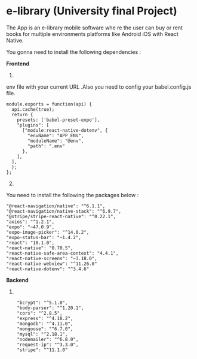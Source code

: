 # e-library (University final Project)

The App is an e-library mobile software whe re the user can buy or rent
books for multiple environments platforms like Android iOS with
React Native.

You gonna need to install the following dependencies : 

**Frontend**

1)

env file with your current URL .Also you need to config your babel.config.js file.

```
module.exports = function(api) {
  api.cache(true);
  return {
    presets: ['babel-preset-expo'],
    "plugins": [
      ["module:react-native-dotenv", {
        "envName": "APP_ENV",
        "moduleName": "@env",
        "path": ".env"
      },
    ],
  ],
  };
};
```

2) 

You need to install the following the packages below : 

    "@react-navigation/native": "^6.1.1",
    "@react-navigation/native-stack": "^6.9.7",
    "@stripe/stripe-react-native": "^0.22.1",
    "axios": "^1.2.1",
    "expo": "~47.0.9",
    "expo-image-picker": "^14.0.2",
    "expo-status-bar": "~1.4.2",
    "react": "18.1.0",
    "react-native": "0.70.5",
    "react-native-safe-area-context": "4.4.1",
    "react-native-screens": "~3.18.0",
    "react-native-webview": "^11.26.0"
    "react-native-dotenv": "^3.4.6"



**Backend**
 
1) 
```
    "bcrypt": "^5.1.0",
    "body-parser": "^1.20.1",
    "cors": "^2.8.5",
    "express": "^4.18.2",
    "mongodb": "^4.11.0",
    "mongoose": "^6.7.0",
    "mysql": "^2.18.1",
    "nodemailer": "^6.8.0",
    "request-ip": "^3.3.0",
    "stripe": "^11.1.0"
```

